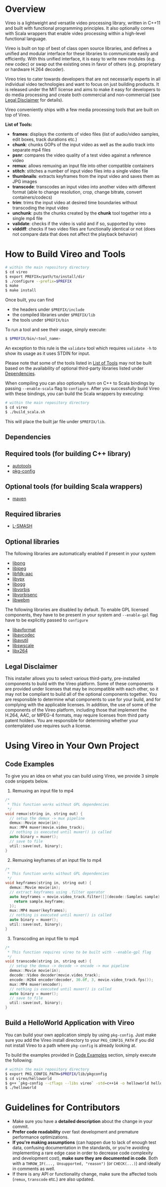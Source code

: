 # Overview

Vireo is a lightweight and versatile video processing library, written in C++11 and built with functional programming principles. It also optionally comes with Scala wrappers that enable video processing within a high-level functional language.

Vireo is built on top of best of class open source libraries, and defines a unified and modular interface for these libraries to communicate easily and efficiently. With this unified interface, it is easy to write new modules (e.g. new codec) or swap out the existing ones in favor of others (e.g. proprietary or hardware H.264 decoder).

Vireo tries to cater towards developers that are not necessarily experts in all individual video technologies and want to focus on just building products. It is released under the MIT license and aims to make it easy for developers to do media processing and create both commercial and non-commercial (see [Legal Disclaimer](#legal-disclaimer) for details).

Vireo conveniently ships with a few media processing tools that are built on top of Vireo.

**List of Tools:**

- **frames**: displays the contents of video files (list of audio/video samples, edit boxes, track durations etc.)
- **chunk**: chunks GOPs of the input video as well as the audio track into separate mp4 files
- **psnr**: compares the video quality of a test video against a reference video
- **remux**: allows remuxing an input file into other compatible containers
- **stitch**: stitches a number of input video files into a single video file
- **thumbnails**: extracts keyframes from the input video and saves them as JPG images
- **transcode**: transcodes an input video into another video with different format (able to change resolution, crop, change bitrate, convert containers/codecs)
- **trim**: trims the input video at desired time boundaries without transcoding the input video
- **unchunk**: puts the chunks created by the **chunk** tool together into a single mp4 file
- **validate**: checks if the video is valid and if so, supported by vireo
- **viddiff**: checks if two video files are functionally identical or not (does not compare data that does not affect the playback behavior)

# How to Build Vireo and Tools

```bash
# within the main repository directory
$ cd vireo
$ export PREFIX=/path/to/install/dir
$ ./configure --prefix=$PREFIX
$ make
$ make install
```

Once built, you can find

- the headers under `$PREFIX/include`
- the compiled libraries under `$PREFIX/lib`
- the tools under `$PREFIX/bin`

To run a tool and see their usage, simply execute:

```bash
$ $PREFIX/bin/<tool_name>
```

An exception to this rule is the `validate` tool which requires `validate -h` to show its usage as it uses STDIN for input.

Please note that some of the tools listed in [List of Tools](#list-of-tools) may not be built based on the availability of optional third-party libraries listed under [Dependencies](#dependencies).

When compiling you can also optionally turn on C++ to Scala bindings by passing `--enable-scala` flag to `configure`. After you successfully build Vireo with these bindings, you can build the Scala wrappers by executing:

```bash
# within the main repository directory
$ cd vireo
$ ./build_scala.sh
```

This will place the built jar file under `$PREFIX/lib`.

## **Dependencies**

## Required tools (for building C++ library)
- [autotools](https://en.wikipedia.org/wiki/GNU_Build_System)
- [pkg-config](https://www.freedesktop.org/wiki/Software/pkg-config/)

## Optional tools (for building Scala wrappers)
- [maven](https://maven.apache.org/)

## Required libraries
- [L-SMASH](https://github.com/l-smash/l-smash)

## Optional libraries
The following libraries are automatically enabled if present in your system

- [libpng](http://www.libpng.org/pub/png/libpng.html)
- [libjpeg](http://libjpeg.sourceforge.net/)
- [libfdk-aac](https://github.com/mstorsjo/fdk-aac)
- [libvpx](https://github.com/webmproject/libvpx)
- [libogg](https://xiph.org/ogg/)
- [libvorbis](https://xiph.org/vorbis/)
- [libvorbisenc](https://xiph.org/vorbis/doc/vorbisenc/index.html)
- [libwebm](https://github.com/webmproject/libwebm)

The following libraries are disabled by default. To enable GPL licensed components, they have to be present in your system and `--enable-gpl` flag have to be explicitly passed to `configure`

- [libavformat](https://github.com/FFmpeg/FFmpeg)
- [libavcodec](https://github.com/FFmpeg/FFmpeg)
- [libavutil](https://github.com/FFmpeg/FFmpeg)
- [libswscale](https://github.com/FFmpeg/FFmpeg)
- [libx264](https://www.videolan.org/developers/x264.html)

## **Legal Disclaimer**

This installer allows you to select various third-party, pre-installed components to build with the Vireo platform. Some of these components are provided under licenses that may be incompatible with each other, so it may not be compliant to build all of the optional components together. You are responsible to determine what components to use for your build, and for complying with the applicable licenses. In addition, the use of some of the components of the Vireo platform, including those that implement the H.264, AAC, or MPEG-4 formats, may require licenses from third party patent holders. You are responsible for determining whether your contemplated use requires such a license.

# Using Vireo in Your Own Project

## Code Examples

To give you an idea on what you can build using Vireo, we provide 3 simple code snippets below.

1. Remuxing an input file to mp4
```c++
/*
 * This function works without GPL dependencies
 */
void remux(string in, string out) {
  // setup the demux -> mux pipeline
  demux::Movie movie(in);
  mux::MP4 muxer(movie.video_track);
  // nothing is executed until muxer() is called
  auto binary = muxer();
  // save to file
  util::save(out, binary);
}
```

2. Remuxing keyframes of an input file to mp4
```c++
/*
 * This function works without GPL dependencies
 */
void keyframes(string in, string out) {
  demux::Movie movie(in);
  // extract keyframes using .filter operator
  auto keyframes = movie.video_track.filter([](decode::Sample& sample) {
    return sample.keyframe;
  });
  mux::MP4 muxer(keyframes);
  // nothing is executed until muxer() is called
  auto binary = muxer();
  util::save(out, binary);
}
```

3. Transcoding an input file to mp4
```c++
/*
 * This function requires vireo to be built with --enable-gpl flag
 */
void transcode(string in, string out) {
  // setup the demux -> decode -> encode -> mux pipeline
  demux::Movie movie(in);
  decode::Video decoder(movie.video_track);
  encode::H264 encoder(decoder, 30.0f, 3, movie.video_track.fps());
  mux::MP4 muxer(encoder);
  // nothing is executed until muxer() is called
  auto binary = muxer();
  // save to file
  util::save(out, binary);
}
```

## Build a HelloWorld Application with Vireo

You can build your own application simply by using `pkg-config`. Just make sure you add the Vireo install directory to your `PKG_CONFIG_PATH` if you did not install Vireo to a path where `pkg-config` is already looking at.

To build the examples provided in [Code Examples](#code-examples) section, simply execute the following:

```bash
# within the main repository directory
$ export PKG_CONFIG_PATH=$PREFIX/lib/pkgconfig
$ cd vireo/helloworld
$ g++ `pkg-config --cflags --libs vireo` -std=c++14 -o helloworld helloworld.cpp
$ ./helloworld
```

# Guidelines for Contributors

- Make sure you have a **detailed description** about the change in your commit.
- **Prefer code readability** over fast development and premature performance optimizations.
- **If you're making assumptions** (can happen due to lack of enough test data, confusing documentation in the standards, or you're avoiding implementing a rare edge case in order to decrease code complexity and development cost), **make sure they are documented in code**. Both with a `THROW_IF(..., Unsupported, "reason")` (or `CHECK(...)`) and ideally in comments as well.
- If there is any API or functionality change, make sure the affected tools (`remux`, `transcode` etc.) are also updated.
